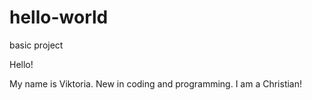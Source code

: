 # hello-world
basic project

Hello!

My name is Viktoria. New in coding and programming. 
 I am a Christian!
